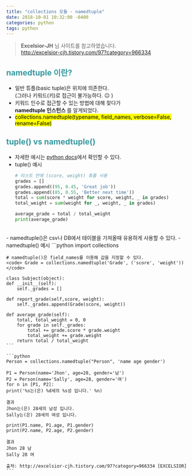 ```yaml
---
title: "collections 모듈 - namedtuple"
date: 2018-10-01 10:32:00 -0400
categories: python
tags: python
---
```


> <b> Excelsior-JH</b> 님 사이트를 참고하였습니다. <br>
  http://excelsior-cjh.tistory.com/97?category=966334

## <span style="color:#36999F"> namedtuple 이란? </span>
- 일반 튜플(basic tuple)은 위치에 의존한다. <br> (그러나 키워드(키)로 접근이 불가능하다. :neutral_face: )
- 키워드 인수로 접근할 수 있는 방법에 대해 찾다가 <br> <b> namedtuple 인스턴스 </b>를 알게되었다.
- <mark> collections.namedtuple(typename, field_names, verbose=False, rename=False) </mark>

## <span style="color:#36999F"> tuple() vs namedtuple() </span>
- 자세한 예시는 [python docs](https://docs.python.org/)에서 확인할 수 있다.
- tuple() 예시
    ```python
    # 리스트 안에 (score, weight) 튜플 사용
    grades = []
    grades.append((95, 0.45, 'Great job'))
    grades.append((85, 0.55, 'Better next time'))
    total = sum(score * weight for score, weight, _ in grades)
    total_weight = sum(weight for _, weight, _ in grades)
  
    average_grade = total / total_weight
    print(average_grade)
    ```
<br>    
- namedtuple()은 csv나 DB에서 테이블을 가져올때 유용하게 사용할 수 있다.
- namedtuple() 예시
    ```python
    import collections
    
    # namedtuple()은 field_names를 이용해 값을 지정할 수 있다.
    <code> Grade = collections.namedtuple('Grade', ('score', 'weight')) </code>
    
    class Subject(object):
    def __init__(self):
        self._grades = []

    def report_grade(self,score, weight):
        self._grades.append(Grade(score, weight))

    def average_grade(self):
        total, total_weight = 0, 0
        for grade in self._grades:
            total += grade.score * grade.weight
            total_weight += grade.weight
        return total / total_weight
    ```
    
    ```python
    Person = collections.namedtuple("Person", 'name age gender')
    
    P1 = Person(name='Jhon', age=28, gender='남')
    P2 = Person(name='Sally', age=28, gender='여')
    for n in [P1, P2]:
    print('%s는(은) %d세의 %s성 입니다.' %n)
    
    결과
    Jhon는(은) 28세의 남성 입니다.
    Sally는(은) 28세의 여성 입니다.
    
    print(P1.name, P1.age, P1.gender)
    print(P2.name, P2.age, P2.gender) 
    
    결과
    Jhon 28 남
    Sally 28 여
    
    출처: http://excelsior-cjh.tistory.com/97?category=966334 [EXCELSIOR]
    ```
